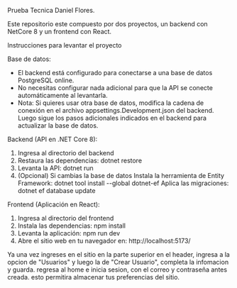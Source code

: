 Prueba Tecnica Daniel Flores.

Este repositorio este compuesto por dos proyectos, un backend con NetCore 8 y un frontend con React. 

Instrucciones para levantar el proyecto

Base de datos:
  - El backend está configurado para conectarse a una base de datos PostgreSQL online.
  - No necesitas configurar nada adicional para que la API se conecte automáticamente al levantarla.
  - Nota: Si quieres usar otra base de datos, modifica la cadena de conexión en el archivo appsettings.Development.json del backend. Luego sigue los pasos adicionales indicados en el backend para actualizar la base de datos.

Backend (API en .NET Core 8):
  1. Ingresa al directorio del backend
  2. Restaura las dependencias:
     dotnet restore
  3. Levanta la API:
     dotnet run
  4. (Opcional) Si cambias la base de datos
    Instala la herramienta de Entity Framework:
      dotnet tool install --global dotnet-ef
    Aplica las migraciones:
      dotnet ef database update
     
Frontend (Aplicación en React):
  1. Ingresa al directorio del frontend
  2. Instala las dependencias:
     npm install
  3. Levanta la aplicación:
    npm run dev
  4. Abre el sitio web en tu navegador en: http://localhost:5173/

Ya una vez ingreses en el sitio en la parte superior en el header, ingresa a la opcion de "Usuarios" y luego la de "Crear Usuario", completa la infomacion y guarda. 
regresa al home e inicia sesion, con el correo y contraseña antes creada. esto permitira almacenar tus preferencias del sitio.
